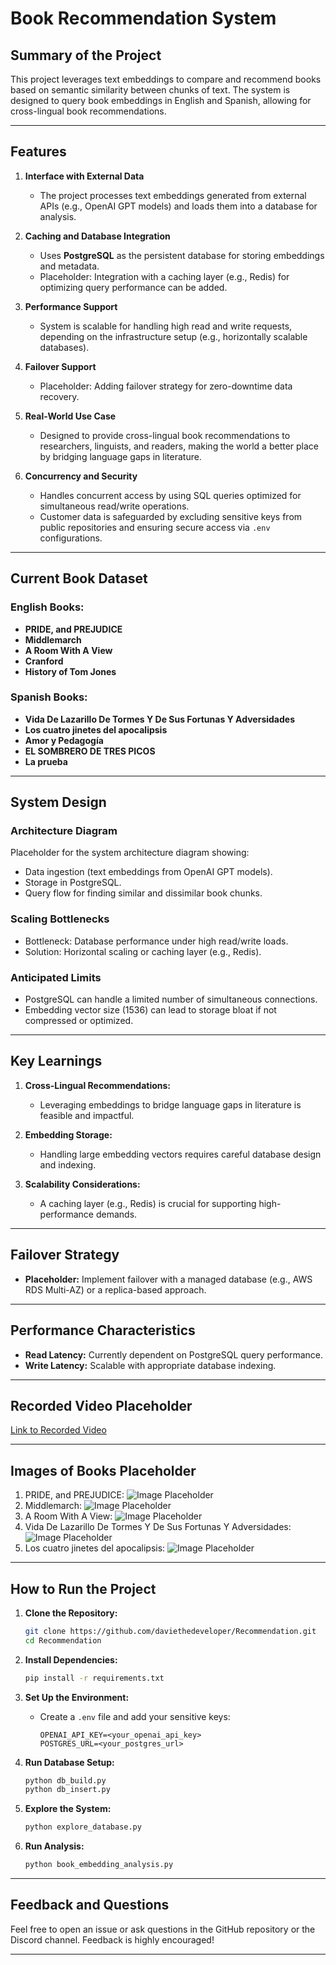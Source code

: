 # Book Recommendation System

## Summary of the Project
This project leverages text embeddings to compare and recommend books based on semantic similarity between chunks of text. The system is designed to query book embeddings in English and Spanish, allowing for cross-lingual book recommendations.

---

## Features

1. **Interface with External Data**
   - The project processes text embeddings generated from external APIs (e.g., OpenAI GPT models) and loads them into a database for analysis.

2. **Caching and Database Integration**
   - Uses **PostgreSQL** as the persistent database for storing embeddings and metadata.
   - Placeholder: Integration with a caching layer (e.g., Redis) for optimizing query performance can be added.

3. **Performance Support**
   - System is scalable for handling high read and write requests, depending on the infrastructure setup (e.g., horizontally scalable databases).

4. **Failover Support**
   - Placeholder: Adding failover strategy for zero-downtime data recovery.

5. **Real-World Use Case**
   - Designed to provide cross-lingual book recommendations to researchers, linguists, and readers, making the world a better place by bridging language gaps in literature.

6. **Concurrency and Security**
   - Handles concurrent access by using SQL queries optimized for simultaneous read/write operations.
   - Customer data is safeguarded by excluding sensitive keys from public repositories and ensuring secure access via `.env` configurations.

---

## Current Book Dataset

### English Books:
- **PRIDE, and PREJUDICE**
- **Middlemarch**
- **A Room With A View**
- **Cranford**
- **History of Tom Jones**

### Spanish Books:
- **Vida De Lazarillo De Tormes Y De Sus Fortunas Y Adversidades**
- **Los cuatro jinetes del apocalipsis**
- **Amor y Pedagogía**
- **EL SOMBRERO DE TRES PICOS**
- **La prueba**

---


## System Design

### Architecture Diagram
Placeholder for the system architecture diagram showing:
- Data ingestion (text embeddings from OpenAI GPT models).
- Storage in PostgreSQL.
- Query flow for finding similar and dissimilar book chunks.

### Scaling Bottlenecks
- Bottleneck: Database performance under high read/write loads.
- Solution: Horizontal scaling or caching layer (e.g., Redis).

### Anticipated Limits
- PostgreSQL can handle a limited number of simultaneous connections.
- Embedding vector size (1536) can lead to storage bloat if not compressed or optimized.

---

## Key Learnings

1. **Cross-Lingual Recommendations:**
   - Leveraging embeddings to bridge language gaps in literature is feasible and impactful.

2. **Embedding Storage:**
   - Handling large embedding vectors requires careful database design and indexing.

3. **Scalability Considerations:**
   - A caching layer (e.g., Redis) is crucial for supporting high-performance demands.

---

## Failover Strategy
- **Placeholder:** Implement failover with a managed database (e.g., AWS RDS Multi-AZ) or a replica-based approach.

---

## Performance Characteristics
- **Read Latency:** Currently dependent on PostgreSQL query performance.
- **Write Latency:** Scalable with appropriate database indexing.

---

## Recorded Video Placeholder
[Link to Recorded Video](https://example.com)

---

## Images of Books Placeholder
1. PRIDE, and PREJUDICE: ![Image Placeholder](https://via.placeholder.com/150)
2. Middlemarch: ![Image Placeholder](https://via.placeholder.com/150)
3. A Room With A View: ![Image Placeholder](https://via.placeholder.com/150)
4. Vida De Lazarillo De Tormes Y De Sus Fortunas Y Adversidades: ![Image Placeholder](https://via.placeholder.com/150)
5. Los cuatro jinetes del apocalipsis: ![Image Placeholder](https://via.placeholder.com/150)

---

## How to Run the Project

1. **Clone the Repository:**
   ```bash
   git clone https://github.com/daviethedeveloper/Recommendation.git
   cd Recommendation
   ```

2. **Install Dependencies:**
   ```bash
   pip install -r requirements.txt
   ```

3. **Set Up the Environment:**
   - Create a `.env` file and add your sensitive keys:
     ```
     OPENAI_API_KEY=<your_openai_api_key>
     POSTGRES_URL=<your_postgres_url>
     ```

4. **Run Database Setup:**
   ```bash
   python db_build.py
   python db_insert.py
   ```

5. **Explore the System:**
   ```bash
   python explore_database.py
   ```

6. **Run Analysis:**
   ```bash
   python book_embedding_analysis.py
   ```

---

## Feedback and Questions
Feel free to open an issue or ask questions in the GitHub repository or the Discord channel. Feedback is highly encouraged!

---
